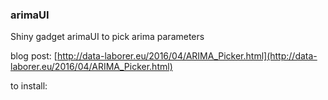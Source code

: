 ### arimaUI

Shiny gadget arimaUI to pick arima parameters

blog post: [http://data-laborer.eu/2016/04/ARIMA_Picker.html](http://data-laborer.eu/2016/04/ARIMA_Picker.html)

to install:

